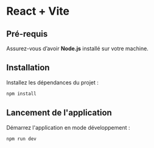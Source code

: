 # React + Vite

## Pré-requis

Assurez-vous d’avoir **Node.js** installé sur votre machine.

## Installation

Installez les dépendances du projet :

```bash
npm install
```

## Lancement de l'application

Démarrez l'application en mode développement :

```bash
npm run dev
```
